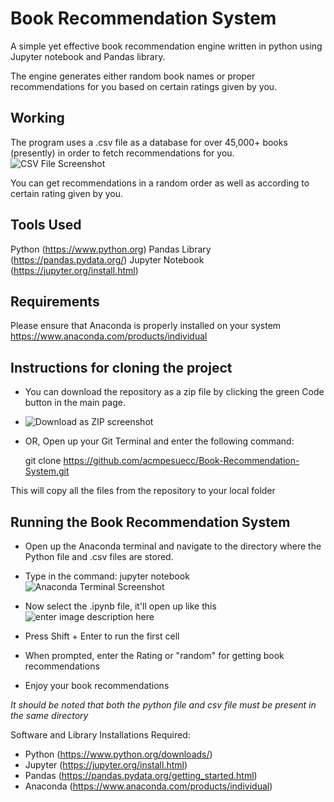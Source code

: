 


# Book Recommendation System


A simple yet effective book recommendation engine written in python using Jupyter notebook and Pandas library.

The engine generates either random book names or proper recommendations for you based on certain ratings given by you.


## Working



The program uses a .csv file as a database for over 45,000+ books (presently) in order to fetch recommendations for you.
![CSV File Screenshot](https://i.ibb.co/p2tbSv3/img-2.png)

You can get recommendations in a random order as well as according to certain rating given by you.

## Tools Used

Python (https://www.python.org)
Pandas Library (https://pandas.pydata.org/)
Jupyter Notebook (https://jupyter.org/install.html)

## Requirements

Please ensure that Anaconda is properly installed on your system
https://www.anaconda.com/products/individual

## Instructions for cloning the project
- You can download the repository as a zip file by clicking the green Code button in the main page.
- ![Download as ZIP screenshot](https://i.ibb.co/Fg1fmXx/img-1.png)
-  OR, Open up your Git Terminal and enter the following command:

    git clone https://github.com/acmpesuecc/Book-Recommendation-System.git

This will copy all the files from the repository to your local folder

## Running the Book Recommendation System

 - Open up the Anaconda terminal and navigate to the directory where the
   Python file and .csv files are stored.

- Type in the command: jupyter notebook ![Anaconda Terminal Screenshot](https://i.ibb.co/thbdw5f/img-3.png)

- Now select the .ipynb file, it'll open up like this ![enter image description here](https://i.ibb.co/Qk1Mz3t/img-4.png)

- Press Shift + Enter to run the first cell

- When prompted, enter the Rating or "random" for getting book recommendations
- Enjoy your book recommendations

*It should be noted that both the python file and csv file must be present in the same directory*


Software and Library Installations Required:

- Python (https://www.python.org/downloads/)
- Jupyter (https://jupyter.org/install.html)
- Pandas (https://pandas.pydata.org/getting_started.html)
- Anaconda (https://www.anaconda.com/products/individual)


